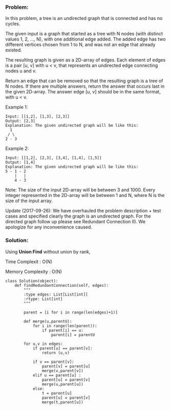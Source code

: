 ### Problem:

In this problem, a tree is an undirected graph that is connected and has no cycles.

The given input is a graph that started as a tree with N nodes (with distinct values 1, 2, ..., N), with one additional edge added. The added edge has two different vertices chosen from 1 to N, and was not an edge that already existed.

The resulting graph is given as a 2D-array of edges. Each element of edges is a pair [u, v] with u < v, that represents an undirected edge connecting nodes u and v.

Return an edge that can be removed so that the resulting graph is a tree of N nodes. If there are multiple answers, return the answer that occurs last in the given 2D-array. The answer edge [u, v] should be in the same format, with u < v.

Example 1:

```
Input: [[1,2], [1,3], [2,3]]
Output: [2,3]
Explanation: The given undirected graph will be like this:
  1
 / \
2 - 3
```

Example 2:

```
Input: [[1,2], [2,3], [3,4], [1,4], [1,5]]
Output: [1,4]
Explanation: The given undirected graph will be like this:
5 - 1 - 2
    |   |
    4 - 3
```
Note:
The size of the input 2D-array will be between 3 and 1000.
Every integer represented in the 2D-array will be between 1 and N, where N is the size of the input array.

Update (2017-09-26):
We have overhauled the problem description + test cases and specified clearly the graph is an undirected graph. For the directed graph follow up please see Redundant Connection II). We apologize for any inconvenience caused.

### Solution:

Using **Union Find** without union by rank,

Time Complexit : O(N)

Memory Complexity : O(N)

```
class Solution(object):
    def findRedundantConnection(self, edges):
        """
        :type edges: List[List[int]]
        :rtype: List[int]
        """ 
        
        parent = [i for i in range(len(edges)+1)]
        
        def merge(u,parentU):
            for i in range(len(parent)):
                if parent[i] == u:
                    parent[i] = parentU

        for u,v in edges:
            if parent[u] == parent[v]:
                return (u,v)
            
            if v == parent[v]:
                parent[v] = parent[u]
                merge(v,parent[v])
            elif u == parent[u] :
                parent[u] = parent[v]  
                merge(u,parent[u])
            else:
                t = parent[u]
                parent[u] = parent[v]      
                merge(t,parent[u])
```                



